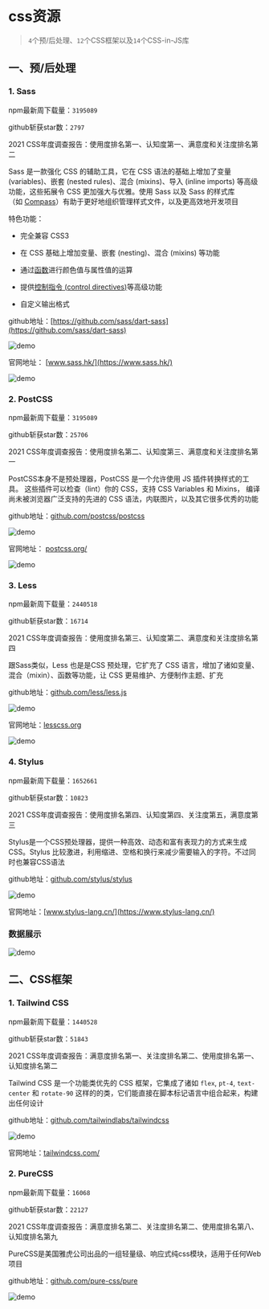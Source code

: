 # css资源

> `4`个预/后处理、`12`个CSS框架以及`14`个CSS-in-JS库

## 一、预/后处理

### 1. Sass

npm最新周下载量：`3195089`

github斩获star数：`2797`

2021 CSS年度调查报告：使用度排名第一、认知度第一、满意度和关注度排名第二

Sass 是一款强化 CSS 的辅助工具，它在 CSS 语法的基础上增加了变量 (variables)、嵌套 (nested rules)、混合 (mixins)、导入 (inline imports) 等高级功能，这些拓展令 CSS 更加强大与优雅。使用 Sass 以及 Sass 的样式库（如 [Compass](http://compass-style.org/)）有助于更好地组织管理样式文件，以及更高效地开发项目

特色功能：


* 完全兼容 CSS3

* 在 CSS 基础上增加变量、嵌套 (nesting)、混合 (mixins) 等功能

* 通过[函数](https://sass-lang.com/documentation/modules)进行颜色值与属性值的运算

* 提供[控制指令 (control directives)](https://www.sass.hk/docs/#t8)等高级功能

* 自定义输出格式

github地址：[https://github.com/sass/dart-sass](https://github.com/sass/dart-sass)

<img :src="$withBase('/assets/css/frame/0d47ad6f6fbd40b7bf1521d969a8fcac_tplv-k3u1fbpfcp-watermark.webp')" alt="demo" />

官网地址： [www.sass.hk/](https://www.sass.hk/)

<img :src="$withBase('/assets/css/frame/34c2235cb7ad4e3b8433d628b71d89d8_tplv-k3u1fbpfcp-watermark.webp')" alt="demo" />

### 2. PostCSS

npm最新周下载量：`3195089`

github斩获star数：`25706`

2021 CSS年度调查报告：使用度排名第二、认知度第三、满意度和关注度排名第一

PostCSS本身不是预处理器，PostCSS 是一个允许使用 JS 插件转换样式的工具。 这些插件可以检查（lint）你的 CSS，支持 CSS Variables 和 Mixins， 编译尚未被浏览器广泛支持的先进的 CSS 语法，内联图片，以及其它很多优秀的功能

github地址：[github.com/postcss/postcss](https://github.com/postcss/postcss)

<img :src="$withBase('/assets/css/frame/1641777783414.jpg')" alt="demo" />

官网地址： [postcss.org/](https://postcss.org/)

<img :src="$withBase('/assets/css/frame/0f5a4cbf36b94b0d9887df42d572ca53_tplv-k3u1fbpfcp-watermark.webp')" alt="demo" />

### 3. Less

npm最新周下载量：`2440518`

github斩获star数：`16714`

2021 CSS年度调查报告：使用度排名第三、认知度第二、满意度和关注度排名第四

跟Sass类似，Less 也是是CSS 预处理，它扩充了 CSS 语言，增加了诸如变量、混合（mixin）、函数等功能，让 CSS 更易维护、方便制作主题、扩充

github地址：[github.com/less/less.js](https://github.com/less/less.js)

<img :src="$withBase('/assets/css/frame/1641792506302.jpg')" alt="demo"/>

官网地址：[lesscss.org](https://lesscss.org/)

<img :src="$withBase('/assets/css/frame/9ea8db27143e4f4689726075abe2c114_tplv-k3u1fbpfcp-watermark.webp')" alt="demo" />

### 4. Stylus

npm最新周下载量：`1652661`

github斩获star数：`10823`

2021 CSS年度调查报告：使用度排名第四、认知度第四、关注度第五，满意度第三

Stylus是一个CSS预处理器，提供一种高效、动态和富有表现力的方式来生成CSS。Stylus 比较激进，利用缩进、空格和换行来减少需要输入的字符。不过同时也兼容CSS语法

github地址：[github.com/stylus/stylus](https://github.com/stylus/stylus)

<img :src="$withBase('/assets/css/frame/1641792779961.jpg')" alt="demo" />

官网地址：[www.stylus-lang.cn/](https://www.stylus-lang.cn/)

### 数据展示

<img :src="$withBase('/assets/css/frame/6714ea39e4c243a4983060db10cdad9a_tplv-k3u1fbpfcp-watermark.webp')" alt="demo" />

## 二、CSS框架

### 1. Tailwind CSS

npm最新周下载量：`1440528`

github斩获star数：`51843`

2021 CSS年度调查报告：满意度排名第一、关注度排名第二、使用度排名第一、认知度排名第二

Tailwind CSS 是一个功能类优先的 CSS 框架，它集成了诸如 `flex`, `pt-4`, `text-center` 和 `rotate-90` 这样的的类，它们能直接在脚本标记语言中组合起来，构建出任何设计

github地址：[github.com/tailwindlabs/tailwindcss](https://github.com/tailwindlabs/tailwindcss)

<img :src="$withBase('/assets/css/frame/1641793149486.jpg')" alt="demo" />

官网地址：[tailwindcss.com/](https://tailwindcss.com/)

### 2. PureCSS

npm最新周下载量：`16068`

github斩获star数：`22127`

2021 CSS年度调查报告：满意度排名第二、关注度排名第二、使用度排名第八、认知度排名第九

PureCSS是美国雅虎公司出品的一组轻量级、响应式纯css模块，适用于任何Web项目

github地址：[github.com/pure-css/pure](https://github.com/pure-css/pure)

<img :src="$withBase('/assets/css/frame/1641809323402.jpg')" alt="demo" />